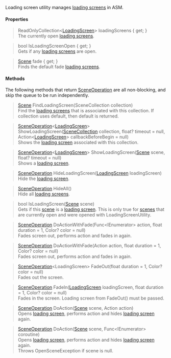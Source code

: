 Loading screen utility manages [loading screens](LoadingScreen.md) in ASM.

#### Properties

> ReadOnlyCollection\<[LoadingScreen](LoadingScreen.md)> loadingScreens { get; }\
The currently open [loading screens](LoadingScreen.md).

> bool IsLoadingScreenOpen { get; }\
Gets if any [loading screens](LoadingScreen.md) are open.

> [Scene](Scene.md) fade { get; }\
Finds the default fade [loading screens](LoadingScreen.md).

#### Methods

The following methods that return [SceneOperation](SceneOperation.md) are all non-blocking, and skip the queue to be run independently.

> [Scene](Scene.md) FindLoadingScreen(SceneCollection collection)\
Find the [loading screens](LoadingScreen.md) that is associated with this collection. If collection uses default, then default is returned.

> [SceneOperation](SceneOperation.md)\<[LoadingScreen](LoadingScreen.md)> ShowLoadingScreen([SceneCollection](SceneCollection.md) collection, float? timeout = null, Action\<[LoadingScreen](LoadingScreen.md)> callbackBeforeBegin = null)\
Shows the [loading screen](LoadingScreen.md) associated with this collection.

> [SceneOperation](SceneOperation.md)\<[LoadingScreen](LoadingScreen)> ShowLoadingScreen([Scene](Scene.md) scene, float? timeout = null)\
Shows a [loading screen](LoadingScreen.md).

> [SceneOperation](SceneOperation.md) HideLoadingScreen([LoadingScreen](LoadingScreen.md) loadingScreen)\
Hide the [loading screen](LoadingScreen.md).

> [SceneOperation](SceneOperation.md) HideAll()\
Hide all [loading screens](LoadingScreen.md).

> bool IsLoadingScreen([Scene](Scene.md) scene)\
Gets if this [scene](Scene.md) is a [loading screen](LoadingScreen.md). This is only true for [scenes](Scene.md) that are currently open and were opened with LoadingScreenUtility.

> [SceneOperation](SceneOperation.md) DoActionWithFade(Func\<IEnumerator> action, float duration = 1, Color? color = null)\
Fades screen out, performs action and fades in again.

> [SceneOperation](SceneOperation.md) DoActionWithFade(Action action, float duration = 1, Color? color = null)\
Fades screen out, performs action and fades in again.

> [SceneOperation](SceneOperation.md)\<LoadingScreen> FadeOut(float duration = 1, Color? color = null)\
Fades out the screen.

> [SceneOperation](SceneOperation.md) FadeIn([LoadingScreen](LoadingScreen.md) loadingScreen, float duration = 1, Color? color = null)\
Fades in the screen. Loading screen from FadeOut() must be passed.

> [SceneOperation](SceneOperation.md) DoAction([Scene](Scene.md) scene, Action action)\
Opens [loading screen](LoadingScreen.md), performs action and hides [loading screen](LoadingScreen.md) again.

> [SceneOperation](SceneOperation.md) DoAction([Scene](Scene.md) scene, Func\<IEnumerator> coroutine)\
Opens [loading screen](LoadingScreen.md), performs action and hides [loading screen](LoadingScreen.md) again.\
Throws OpenSceneException if scene is null.
